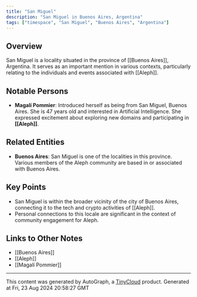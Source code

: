 ```yaml
---
title: "San Miguel"
description: "San Miguel in Buenos Aires, Argentina"
tags: ["timespace", "San Miguel", "Buenos Aires", "Argentina"]
---
```


## Overview
San Miguel is a locality situated in the province of [[Buenos Aires]], Argentina. It serves as an important mention in various contexts, particularly relating to the individuals and events associated with [[Aleph]].

## Notable Persons
- **Magalí Pommier**: Introduced herself as being from San Miguel, Buenos Aires. She is 47 years old and interested in Artificial Intelligence. She expressed excitement about exploring new domains and participating in **[[Aleph]]**.

## Related Entities
- **Buenos Aires**: San Miguel is one of the localities in this province. Various members of the Aleph community are based in or associated with Buenos Aires.

## Key Points
- San Miguel is within the broader vicinity of the city of Buenos Aires, connecting it to the tech and crypto activities of [[Aleph]].
- Personal connections to this locale are significant in the context of community engagement for Aleph.

## Links to Other Notes
- [[Buenos Aires]]
- [[Aleph]]
- [[Magalí Pommier]]

---
This content was generated by AutoGraph, a [TinyCloud](https://tinycloud.xyz/) product.
Generated at Fri, 23 Aug 2024 20:58:27 GMT